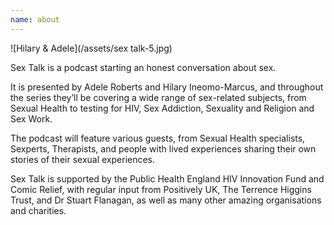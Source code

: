 ```yaml
---
name: about
---
```

![Hilary & Adele](/assets/sex talk-5.jpg)



Sex Talk is a podcast starting an honest conversation about sex.

It is presented by Adele Roberts and Hilary Ineomo-Marcus, and throughout the series they’ll be covering a wide range of sex-related subjects, from Sexual Health to testing for HIV, Sex Addiction, Sexuality and Religion and Sex Work.

The podcast will feature various guests, from Sexual Health specialists, Sexperts, Therapists, and people with lived experiences sharing their own stories of their sexual experiences.

Sex Talk is supported by the Public Health England HIV Innovation Fund and Comic Relief, with regular input from Positively UK, The Terrence Higgins Trust, and Dr Stuart Flanagan, as well as many other amazing organisations and charities.
